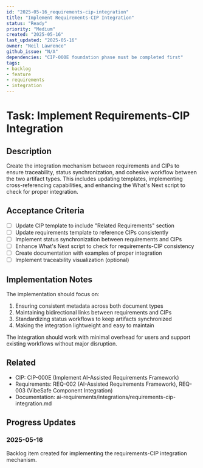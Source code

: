 ```yaml
---
id: "2025-05-16_requirements-cip-integration"
title: "Implement Requirements-CIP Integration"
status: "Ready"
priority: "Medium"
created: "2025-05-16"
last_updated: "2025-05-16"
owner: "Neil Lawrence"
github_issue: "N/A"
dependencies: "CIP-000E foundation phase must be completed first"
tags:
- backlog
- feature
- requirements
- integration
---
```


# Task: Implement Requirements-CIP Integration

## Description

Create the integration mechanism between requirements and CIPs to ensure traceability, status synchronization, and cohesive workflow between the two artifact types. This includes updating templates, implementing cross-referencing capabilities, and enhancing the What's Next script to check for proper integration.

## Acceptance Criteria

- [ ] Update CIP template to include "Related Requirements" section
- [ ] Update requirements template to reference CIPs consistently
- [ ] Implement status synchronization between requirements and CIPs
- [ ] Enhance What's Next script to check for requirements-CIP consistency
- [ ] Create documentation with examples of proper integration
- [ ] Implement traceability visualization (optional)

## Implementation Notes

The implementation should focus on:

1. Ensuring consistent metadata across both document types
2. Maintaining bidirectional links between requirements and CIPs
3. Standardizing status workflows to keep artifacts synchronized
4. Making the integration lightweight and easy to maintain

The integration should work with minimal overhead for users and support existing workflows without major disruption.

## Related

- CIP: CIP-000E (Implement AI-Assisted Requirements Framework)
- Requirements: REQ-002 (AI-Assisted Requirements Framework), REQ-003 (VibeSafe Component Integration)
- Documentation: ai-requirements/integrations/requirements-cip-integration.md

## Progress Updates

### 2025-05-16

Backlog item created for implementing the requirements-CIP integration mechanism. 